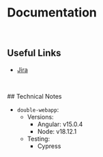 # Documentation

<br>

## Useful Links
* [Jira](https://jrsmiffy.atlassian.net/jira/software/projects/DBLE/boards/2)

<br>

## Technical Notes
* `double-webapp`:
    * Versions:
        * Angular: v15.0.4
        * Node: v18.12.1
    * Testing:
        * Cypress